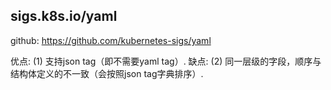 ## sigs.k8s.io/yaml
github: https://github.com/kubernetes-sigs/yaml

优点:
(1) 支持json tag（即不需要yaml tag）.
缺点:
(2) 同一层级的字段，顺序与结构体定义的不一致（会按照json tag字典排序）.
